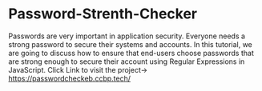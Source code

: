 # Password-Strenth-Checker
Passwords are very important in application security. Everyone needs a strong password to secure their systems and accounts. In this tutorial, we are going to discuss how to ensure that end-users choose passwords that are strong enough to secure their account using Regular Expressions in JavaScript.
Click Link to visit the project-> https://passwordcheckeb.ccbp.tech/
